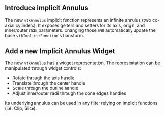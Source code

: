 ## Introduce implicit Annulus
The new `vtkAnnulus` implicit function represents an infinite annulus (two co-axial cylinders). It
exposes getters and setters for its axis, origin, and inner/outer radii parameters. Changing those
will automatically update the base `vtkImplicitFunction`'s transform.

## Add a new Implicit Annulus Widget
The new `vtkAnnulus` has a widget representation. The representation can be manipulated through
widget controls:
 - Rotate through the axis handle
 - Translate through the center handle
 - Scale through the outline handle
 - Adjust inner/outer radii through the cone edges handles

Its underlying annulus can be used in any filter relying on implicit functions (i.e. Clip, Slice).
